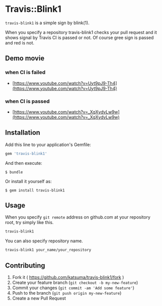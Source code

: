 # Travis::Blink1

`travis-blink1` is a simple sign by blink(1).

When you specify a repository travis-blink1 checks your pull request and it shows signal by Travis CI is passed or not.
Of course gree sign is passed and red is not.

## Demo movie

### when CI is failed

- [https://www.youtube.com/watch?v=Uyt9pJ9-Th4](https://www.youtube.com/watch?v=Uyt9pJ9-Th4)

### when CI is passed

- [https://www.youtube.com/watch?v=_XqXydvLw9w](https://www.youtube.com/watch?v=_XqXydvLw9w)


## Installation

Add this line to your application's Gemfile:

```ruby
gem 'travis-blink1'
```

And then execute:

    $ bundle

Or install it yourself as:

    $ gem install travis-blink1

## Usage

When you specify `git remote` address on github.com at your repository root,
try simply like this.

```sh
travis-blink1
```

You can also specify repository name.

```sh
travis-blink1 your_name/your_repository
```


## Contributing

1. Fork it ( https://github.com/katsuma/travis-blink1/fork )
2. Create your feature branch (`git checkout -b my-new-feature`)
3. Commit your changes (`git commit -am 'Add some feature'`)
4. Push to the branch (`git push origin my-new-feature`)
5. Create a new Pull Request
